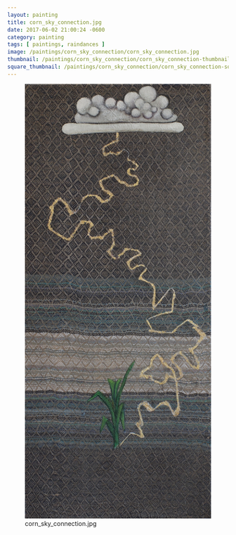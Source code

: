 ```yaml
---
layout: painting
title: corn_sky_connection.jpg
date: 2017-06-02 21:00:24 -0600
category: painting
tags: [ paintings, raindances ]
image: /paintings/corn_sky_connection/corn_sky_connection.jpg
thumbnail: /paintings/corn_sky_connection/corn_sky_connection-thumbnail.jpg
square_thumbnail: /paintings/corn_sky_connection/corn_sky_connection-squarethumb.jpg
---
```


<figure class="fullwidth"><img src="/paintings/corn_sky_connection/corn_sky_connection.jpg" alt="A painting titled: corn_sky_connection.jpg by painter Kyle Cunningham" /><figcaption>corn_sky_connection.jpg</figcaption></figure>
